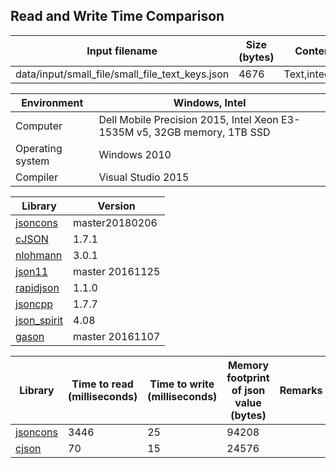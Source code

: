 
## Read and Write Time Comparison


Input filename|Size (bytes)|Content
---|---|---
data/input/small_file/small_file_text_keys.json|4676|Text,integers

Environment|Windows, Intel
---|---
Computer|Dell Mobile Precision 2015, Intel Xeon E3-1535M v5, 32GB memory, 1TB SSD
Operating system|Windows 2010
Compiler|Visual Studio 2015

Library|Version
---|---
[jsoncons](https://github.com/danielaparker/jsoncons)|master20180206
[cJSON](https://github.com/DaveGamble/cJSON)|1.7.1
[nlohmann](https://github.com/nlohmann/json)|3.0.1
[json11](https://github.com/dropbox/json11)|master 20161125
[rapidjson](https://github.com/miloyip/rapidjson)|1.1.0
[jsoncpp](https://github.com/open-source-parsers/jsoncpp)|1.7.7
[json_spirit](http://www.codeproject.com/Articles/20027/JSON-Spirit-A-C-JSON-Parser-Generator-Implemented)|4.08
[gason](https://github.com/vivkin/gason)|master 20161107

Library|Time to read (milliseconds)|Time to write (milliseconds)|Memory footprint of json value (bytes)|Remarks
---|---|---|---|---
[jsoncons](https://github.com/danielaparker/jsoncons)|3446|25|94208|
[cjson](https://github.com/DaveGamble/cJSON)|70|15|24576|


